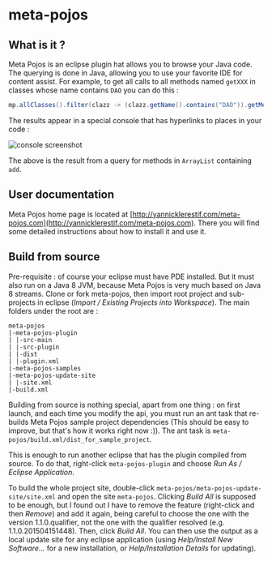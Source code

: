 # meta-pojos
## What is it ?
Meta Pojos is an eclipse plugin hat allows you to browse your Java code.
The querying is done in Java, allowing you to use your favorite IDE for content assist. For example, to get all calls to all methods named `getXXX` in classes whose name contains `DAO` you can do this :
```java
mp.allClasses().filter(clazz -> (clazz.getName().contains("DAO")).getMethods().getCallsTo();
```
The results appear in a special console that has hyperlinks to places in your code :

![console screenshot](http://yannicklerestif.com/meta-pojos/screenshot-console.gif)

The above is the result from a query for methods in `ArrayList` containing `add`.

## User documentation

Meta Pojos home page is located at [http://yannicklerestif.com/meta-pojos.com](http://yannicklerestif.com/meta-pojos.com).
There you will find some detailed instructions about how to install it and use it.

## Build from source
Pre-requisite : of course your eclipse must have PDE installed. But it must also run on a Java 8 JVM, because Meta Pojos is very much based on Java 8 streams.
Clone or fork meta-pojos, then import root project and sub-projects in eclipse (*Import / Existing Projects into Workspace*).
The main folders under the root are :
```
meta-pojos
|-meta-pojos-plugin
| |-src-main
| |-src-plugin
| |-dist
| |-plugin.xml
|-meta-pojos-samples
|-meta-pojos-update-site
| |-site.xml
|-build.xml
```
Building from source is nothing special, apart from one thing : on first launch, and each time you modify the api, you must run an ant task that re-builds Meta Pojos sample project dependencies (This should be easy to improve, but that's how it works right now :)). The ant task is `meta-pojos/build.xml/dist_for_sample_project`.

This is enough to run another eclipse that has the plugin compiled from source. To do that, right-click `meta-pojos-plugin` and choose *Run As / Eclipse Application*.

To build the whole project site, double-click `meta-pojos/meta-pojos-update-site/site.xml` and open the site `meta-pojos`. Clicking *Build All* is supposed to be enough, but I found out I have to remove the feature (right-click and then *Remove*) and add it again, being careful to choose the one with the version 1.1.0.qualifier, not the one with the qualifier resolved (e.g. 1.1.0.201504151448). Then, click *Build All*. You can then use the output as a local update site for any eclipse application (using *Help/Install New Software...* for a new installation, or *Help/Installation Details* for updating).
